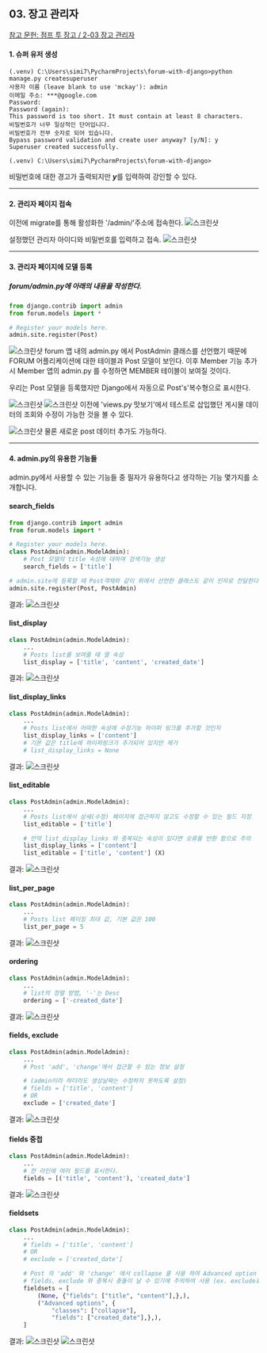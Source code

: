 ## 03. 장고 관리자

[참고 문헌: 점프 투 장고 / 2-03 장고 관리자](https://wikidocs.net/70718)

#### 1. 슈퍼 유저 생성
```
(.venv) C:\Users\simi7\PycharmProjects\forum-with-django>python manage.py createsuperuser
사용자 이름 (leave blank to use 'mckay'): admin
이메일 주소: ***@google.com   
Password: 
Password (again): 
This password is too short. It must contain at least 8 characters.
비밀번호가 너무 일상적인 단어입니다.
비밀번호가 전부 숫자로 되어 있습니다.
Bypass password validation and create user anyway? [y/N]: y
Superuser created successfully.

(.venv) C:\Users\simi7\PycharmProjects\forum-with-django>

```
비밀번호에 대한 경고가 출력되지만 ***y***를 입력하여 강인할 수 있다.

---

#### 2. 관리자 페이지 접속
이전에 migrate를 통해 활성화한 '/admin/'주소에 접속한다.
![스크린샷](/statics/03_01.png)

설정했던 관리자 아이디와 비밀번호를 입력하고 접속.
![스크린샷](/statics/03_02.png)

---

#### 3. 관리자 페이지에 모델 등록
##### forum/admin.py에 아래의 내용을 작성한다.
```python
from django.contrib import admin
from forum.models import *

# Register your models here.
admin.site.register(Post)
```
![스크린샷](/statics/03_03.png)
forum 앱 내의 admin.py 에서 PostAdmin 클래스를 선언했기 때문에 FORUM 어플리케이션에 대한 테이블과 Post 모델이 보인다. 
이후 Member 기능 추가시 Member 앱의 admin.py 를 수정하면 MEMBER 테이블이 보여질 것이다.

우리는 Post 모델을 등록했지만 Django에서 자동으로 Post's'복수형으로 표시한다.

![스크린샷](/statics/03_04.png)
![스크린샷](/statics/03_05.png)
이전에 'views.py 맛보기'에서 테스트로 삽입했던 게시물 데이터의 조회와 수정이 가능한 것을 볼 수 있다.

![스크린샷](/statics/03_06.png)
물론 새로운 post 데이터 추가도 가능하다.

---

#### 4. admin.py의 유용한 기능들
admin.py에서 사용할 수 있는 기능들 중 필자가 유용하다고 생각하는 기능 몇가지를 소개합니다.

#### search_fields
```python
from django.contrib import admin
from forum.models import *

# Register your models here.
class PostAdmin(admin.ModelAdmin):
    # Post 모델의 title 속성에 대하여 검색기능 생성
    search_fields = ['title']

# admin.site에 등록할 때 Post객채와 같이 위에서 선언한 클래스도 같이 인자로 전달한다.
admin.site.register(Post, PostAdmin)
```
결과:
![스크린샷](/statics/03_07.png)

#### list_display
```python
class PostAdmin(admin.ModelAdmin):
    ...
    # Posts list를 보여줄 때 열 속성
    list_display = ['title', 'content', 'created_date']
```
결과:
![스크린샷](/statics/03_08.png)

#### list_display_links
```python
class PostAdmin(admin.ModelAdmin):
    ...
    # Posts list에서 어떠한 속성에 수정기능 하이퍼 링크를 추가할 것인지
    list_display_links = ['content']
    # 기본 값은 title에 하이퍼링크가 추가되어 있지만 제거
    # list_display_links = None
```
결과:
![스크린샷](/statics/03_09.png)

#### list_editable
```python
class PostAdmin(admin.ModelAdmin):
    ...
    # Posts list에서 상세(수정) 페이지에 접근하지 않고도 수정할 수 있는 필드 지정
    list_editable = ['title']

    # 만약 list_display_links 와 중복되는 속성이 있다면 오류를 반환 함으로 주의
    list_display_links = ['content']
    list_editable = ['title', 'content'] (X)
```
결과:
![스크린샷](/statics/03_10.png)

#### list_per_page
```python
class PostAdmin(admin.ModelAdmin):
    ...
    # Posts list 페이징 최대 값, 기본 값은 100
    list_per_page = 5
```
결과:
![스크린샷](/statics/03_11.png)

#### ordering
```python
class PostAdmin(admin.ModelAdmin):
    ...
    # list의 정렬 방법, '-'는 Desc
    ordering = ['-created_date']
```
결과:
![스크린샷](/statics/03_12.png)

#### fields, exclude
```python
class PostAdmin(admin.ModelAdmin):
    ...
    # Post 'add', 'change'에서 접근할 수 있는 정보 설정 

    # (admin이라 하더라도 생성날짜는 수정하지 못하도록 설정)
    # fields = ['title', 'content']
    # OR
    exclude = ['created_date']
```
결과:
![스크린샷](/statics/03_13.png)

#### fields 중첩
```python
class PostAdmin(admin.ModelAdmin):
    ...
    # 한 라인에 여러 필드를 표시한다.
    fields = [('title', 'content'), 'created_date']
```
결과:
![스크린샷](/statics/03_14.png)

#### fieldsets
```python
class PostAdmin(admin.ModelAdmin):
    ...
    # fields = ['title', 'content']
    # OR
    # exclude = ['created_date']

    # Post 의 'add' 와 'change' 에서 collapse 를 사용 하여 Advanced option 강조
    # fields, exclude 와 중복시 충돌이 날 수 있기에 주의하여 사용 (ex. exclude로 제외한 속성을 사용한다.)
    fieldsets = [
        (None, {"fields": ["title", "content"],},),
        ("Advanced options", {
            "classes": ["collapse"],
            "fields": ["created_date"],},),
    ]
```
결과:
![스크린샷](/statics/03_15.png)
![스크린샷](/statics/03_16.png)